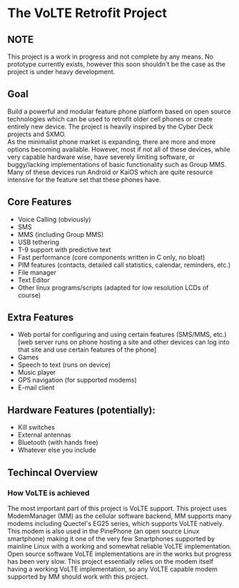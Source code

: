 # The VoLTE Retrofit Project

## NOTE
This project is a work in progress and not complete by any means. No prototype currently exists, however this soon shouldn't be the case as the project is under heavy development.

## Goal
Build a powerful and modular feature phone platform based on open source technologies which can be used to retrofit older cell phones or create entirely new device. The project is heavily inspired by the Cyber Deck projects and SXMO.<br>
As the minimalist phone market is expanding, there are more and more options becoming available. However, most if not all of these devices, while very capable hardware wise, have severely limiting software, or buggy/lacking implementations of basic functionality such as Group MMS. Many of these devices run Android or KaiOS which are quite resource intensive for the feature set that these phones have. 



## Core Features
- Voice Calling (obviously) <br>
- SMS<br>
- MMS (including Group MMS)<br>
- USB tethering<br>
- T-9 support with predictive text<br>
- Fast performance (core components written in C only, no bloat)<br>
- PIM features (contacts, detailed call statistics, calendar, reminders, etc.)<br>
- File manager<br>
- Text Editor<br>
- Other linux programs/scripts (adapted for low resolution LCDs of course)<br>

## Extra Features
- Web portal for configuring and using certain features (SMS/MMS, etc.) [web server runs on phone hosting a site and other devices can log into that site and use certain features of the phone]<br>
- Games<br>
- Speech to text (runs on device)<br>
- Music player<br>
- GPS navigation (for supported modems)<br>
- E-mail client<br>


## Hardware Features (potentially):
- Kill switches<br>
- External antennas<br> 
- Bluetooth (with hands free)<br>
- Whatever else you include<br>


## Techincal Overview

### How VoLTE is achieved
The most important part of this project is VoLTE support. This project uses ModemManager (MM) as the cellular software backend, MM supports many modems including Quectel's EG25 series, which supports VoLTE natively. This modem is also used in the PinePhone (an open source Linux smartphone) making it one of the very few Smartphones supported by mainline Linux with a working and somewhat reliable VoLTE implementation. Open source software VoLTE implementations are in the works but progress has been very slow. This project essentially relies on the modem itself having a working VoLTE implementation, so any VoLTE capable modem supported by MM should work with this project.





